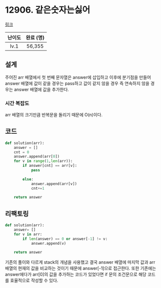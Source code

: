 # 12906. 같은숫자는싫어

[링크](https://school.programmers.co.kr/learn/courses/30/lessons/12906)

| 난이도 | 완료 (명) |
| :----: | :-------: |
|  lv.1  |  56,355   |

## 설계
주어진 arr 배열에서 첫 번째 문자열은 answer에 삽입하고 이후에 분기점을 만들어 answer 배열에 값이 같을 경우는 pass하고 값이 같지 않을 경우 즉 연속하지 않을 경우는 answer 배열에 값을 추가한다.

### 시간 복잡도
arr 배열의 크기만큼 반복문을 돌리기 때문에 O(n)이다.

## 코드
```python
def solution(arr):
    answer = []
    cnt = 0
    answer.append(arr[0])
    for v in range(1,len(arr)):        
        if answer[cnt] == arr[v]:
            pass
            
        else:
            answer.append(arr[v])
            cnt+=1
            
    return answer
```

## 리팩토링
``` python
def solution(arr):
    answer= []
    for v in arr:
        if len(answer) == 0 or answer[-1] != v:
            answer.append(v)
            
    return answer

```
기존의 풀이와 다르게 stack의 개념을 사용했고 결국 answer 배열에 마지막 값과 arr 배열의 현재의 값을 비교하는 것이기 때문에 answer[-1]으로 접근한다. 또한 기존에는 answer에다가 arr[0]의 값을 추가하는 코드가 있었다면 if 문의 조건문으로 해당 코드를 효율적으로 작성할 수 있다. 